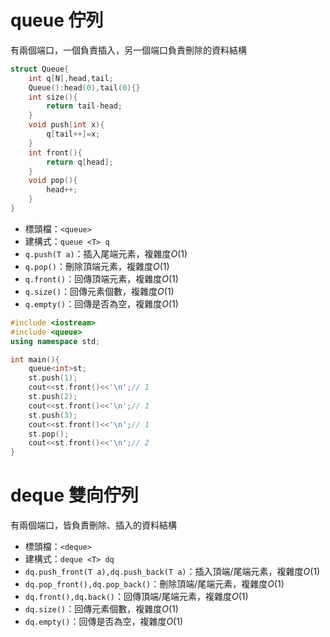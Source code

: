 # queue 佇列
有兩個端口，一個負責插入，另一個端口負責刪除的資料結構
```cpp
struct Queue{
    int q[N],head,tail;
    Queue():head(0),tail(0){}
    int size(){
        return tail-head;
    }
    void push(int x){
        q[tail++]=x;
    }
    int front(){
        return q[head];
    }
    void pop(){
        head++;
    }
}
```
* 標頭檔：`<queue>`
* 建構式：`queue <T> q`
* `q.push(T a)`：插入尾端元素，複雜度$O(1)$
* `q.pop()`：刪除頂端元素，複雜度$O(1)$
* `q.front()`：回傳頂端元素，複雜度$O(1)$
* `q.size()`：回傳元素個數，複雜度$O(1)$
* `q.empty()`：回傳是否為空，複雜度$O(1)$
```cpp
#include <iostream>
#include <queue>
using namespace std;

int main(){
    queue<int>st;
    st.push(1);
    cout<<st.front()<<'\n';// 1
    st.push(2);
    cout<<st.front()<<'\n';// 1
    st.push(3);
    cout<<st.front()<<'\n';// 1
    st.pop();
    cout<<st.front()<<'\n';// 2
}
```
# deque 雙向佇列
有兩個端口，皆負責刪除、插入的資料結構
* 標頭檔：`<deque>`
* 建構式：`deque <T> dq`
* `dq.push_front(T a),dq.push_back(T a)`：插入頂端/尾端元素，複雜度$O(1)$
* `dq.pop_front(),dq.pop_back()`：刪除頂端/尾端元素，複雜度$O(1)$
* `dq.front(),dq.back()`：回傳頂端/尾端元素，複雜度$O(1)$
* `dq.size()`：回傳元素個數，複雜度$O(1)$
* `dq.empty()`：回傳是否為空，複雜度$O(1)$